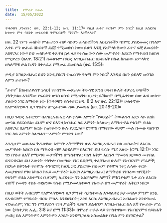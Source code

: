 ```yaml
---
title:  የሞሪያ ተራራ
date:  15/05/2022
---
```


`ጥቅሶቹን ያንብቡ: ዘፍ. 22:1-12; ዕብ. 11:17። የዚህ ፈተና ትርጉም ምን ነበር? ከዚህ አስደናቂ ክንውን ምን ዓይነት መንፈሳዊ ትምህርቶች ማግኘት እንችላለን?`

ዘፍ. 22 የሥነ መለኮት ምሑራንን ብቻ ሳይሆን ፈላስፎችንና አርቲስቶችን ጭምር ያስደመመ; በዓለም አቀፉ ሥነ ጽሑፍ በከፍተኛ ደረጃ የሚመደብ ነው። ይሁን እንጂ የአምላካዊውን ፈተና ፍቺ ለመረዳት አስቸጋሪ ነው። ይህ መለኮታዊ ትእዛዝ ኋላ ላይ የተሰጠውን ሰው መሥዋዕት አድርጎ የማቅረብ ክልከላ የሚቃረን (ዘሌዋ. 18:21) ከመሆኑም በላይ; እግዚአብሔር በይስሐቅ በኩል ከሰጠው አምላካዊ ዘላለማዊ ቃል ኪዳን በተጻራሪ የሚሠራ ይመስላል (ዘፍ. 15:5)።

ታዲያ እግዚአብሔር ይህን እንዲያደርግ የጠራበት ዓላማ ምን ነበር? እንዲህ በሆነ ኃይለኛ መንገድ ለምን ፈተነው?

“ፈተና” (በዕብራይስጥ ኒሳህ) የተሰኘው መጽሐፍ ቅዱሳዊ ጽንሰ ሀሳብ ሁለት ተቃራኒ ሀሳቦችን ያካትታል። አንደኛው የፍርድን ጽንሰ ሀሳብ የሚጠቅስ ሲሆን; ይኸውም በሚፈተነው ሰው ልብ ውስጥ ያለውን ነገር ለማወቅ ነው (ጥቅሶቹን ያስተያዩ: ዘዳ. 8:2 እና ዘፍ. 22:12)። ሁለተኛው የአምላካዊውን ጸጋ ዋስትና ለሚፈተነው ሰው ያመጣል (ዘፀ. 20:18-20)።

በዚህ ጉዳይ; አብርሃም በእግዚአብሔር ላይ ያለው እምነት “የወደፊት” ትውልዱን አደጋ ላይ እስከ መጣል ያደርሰዋል። ይህም ሆኖ በእግዚአብሔር ላይ እምነት ስላለው; ለማስተዋል የቱንም ያህል አስቸጋሪ ቢሆንም እርሱ የጠየቀውን ሁሉ ያደርጋል። ደግሞስ በማናየው ወይም ሙሉ በሙሉ ባልገባን ነገር ላይ እምነት ካልጣልን--እምነት ምንድን ነው?

እንዲሁም መጸሐፍ ቅዱሳዊው እምነት አቅማችንን ሁሉ ለእግዚአብሔር ስለ መስጠትና ለእርሱ መሥዋዕት አድርጎ ስለ ማቅረብ ብቻ አይደለም። በእርግጥ  ይህ የራሱ ሚና አለው (ሮሜ 12:1)። ነገር ግን በጎነቱ ለእኛ የማይገባ መሆናችንን በማስተዋል; ባለን አቅም እርሱን ማመንና ጸጋውን መቀበል ይኖርብናል። ይህ እውነት ተከትሎ በመጣው ነገር በድጋሚ ተረጋገጠ። ሁሉም የአብርሃም ሥራዎች; በርካታ በቅንአት የተሞሉ ተግባሮቹ; ከልጁ ጋር ያደረገው በህመም የተሞላ ጉዞ; ሌላው ቀርቶ ለመታዘዝና የገዛ አካሉን ክፋይ መሥዋዕት አድርጎ ለእግዚአብሔር ለማቅረብ የነበረው ዝግጁነት የቱንም ያህል አስተማሪ ቢሆንም; ሊያድነው ግን አልቻለም። ለምን? ምክንያቱም ጌታ ራሱ ለእርሱ ብቸኛ የመዳን ተስፋ ወደሆነው የሱስ የሚያመላክተውን የአውራ በግ መሥዋዕት አቅርቦ ነበር።

በዚህ ወቅት አብርሃም የአምላካዊውን ጸጋ ምንነት ሳያስተውል እንዳልቀረ ይታመናል። ምንም እንኳ የአብርሃም ተግባራት ብርቱ ምሳሌ እንደሆኑበት; እንደ እርሱ ለእግዚአብሔር አብልጠን እንድንሠራ ብንጠራም; ነገር ግን የሚያድነን የገዛ ሥራችን ሳይሆን ይልቁንም እግዚአብሔር ስለ እኛ የሠራው ሥራ ነው (ያስተያዩ: ኤፌ. 3:8 እና ሮሜ 11:33)። በሞሪያ ተራራ ላይ የተስተዋለው የአብርሃምና የይስሐቅ ታሪክ; ስለ እምነትዎና እምነትዎን እንዴት እንደሚገልጹ አስመልክቶ በግል ምን ይነግሮታል?